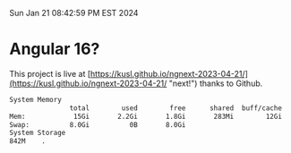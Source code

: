Sun Jan 21 08:42:59 PM EST 2024

# Angular 16?


This project is live at [https://kusl.github.io/ngnext-2023-04-21/](https://kusl.github.io/ngnext-2023-04-21/ "next!") thanks to Github.

```bash
System Memory
               total        used        free      shared  buff/cache   available
Mem:            15Gi       2.2Gi       1.8Gi       283Mi        12Gi        13Gi
Swap:          8.0Gi          0B       8.0Gi
System Storage
842M	.
